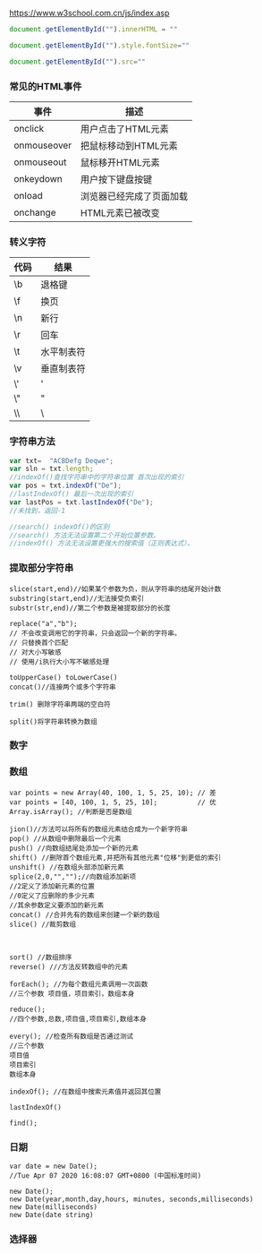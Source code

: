 https://www.w3school.com.cn/js/index.asp

```javascript
document.getElementById("").innerHTML = ""

document.getElementById("").style.fontSize=""

document.getElementById("").src=""
```

### 常见的HTML事件

| 事件        | 描述                     |
| ----------- | ------------------------ |
| onclick     | 用户点击了HTML元素       |
| onmouseover | 把鼠标移动到HTML元素     |
| onmouseout  | 鼠标移开HTML元素         |
| onkeydown   | 用户按下键盘按键         |
| onload      | 浏览器已经完成了页面加载 |
| onchange    | HTML元素已被改变         |

### 转义字符

| 代码 | 结果       |
| ---- | ---------- |
| \b   | 退格键     |
| \f   | 换页       |
| \n   | 新行       |
| \r   | 回车       |
| \t   | 水平制表符 |
| \v   | 垂直制表符 |
| \\'  | '          |
| \\"  | "          |
| \\\  | \          |

### 字符串方法

```javascript
var txt=  "ACBDefg Deqwe";
var sln = txt.length;
//indexOf()查找字符串中的字符串位置 首次出现的索引
var pos = txt.indexOf("De");
//lastIndexOf() 最后一次出现的索引
var lastPos = txt.lastIndexOf("De");
//未找到，返回-1

//search() indexOf()的区别
//search() 方法无法设置第二个开始位置参数。
//indexOf() 方法无法设置更强大的搜索值（正则表达式）。
```

### 提取部分字符串

```
slice(start,end)//如果某个参数为负，则从字符串的结尾开始计数
substring(start,end)//无法接受负索引
substr(str,end)//第二个参数是被提取部分的长度

replace("a","b");
// 不会改变调用它的字符串，只会返回一个新的字符串。
// 只替换首个匹配
// 对大小写敏感
// 使用/i执行大小写不敏感处理

toUpperCase() toLowerCase()
concat()//连接两个或多个字符串

trim() 删除字符串两端的空白符

split()将字符串转换为数组

```

### 数字

### 数组

```
var points = new Array(40, 100, 1, 5, 25, 10); // 差
var points = [40, 100, 1, 5, 25, 10];          // 优
Array.isArray(); //判断是否是数组
```

```
jion()//方法可以将所有的数组元素结合成为一个新字符串
pop() //从数组中删除最后一个元素
push() //向数组结尾处添加一个新的元素
shift() //删除首个数组元素,并把所有其他元素"位移"到更低的索引
unshift() //在数组头部添加新元素
splice(2,0,"","");//向数组添加新项
//2定义了添加新元素的位置
//0定义了应删除的多少元素
//其余参数定义要添加的新元素
concat() //合并先有的数组来创建一个新的数组
slice() //裁剪数组



```

```
sort() //数组排序
reverse() ///方法反转数组中的元素
```

```
forEach(); //为每个数组元素调用一次函数
//三个参数 项目值，项目索引，数组本身

reduce();
//四个参数,总数,项目值,项目索引,数组本身

every(); //检查所有数组是否通过测试
//三个参数 
项目值
项目索引
数组本身

indexOf(); //在数组中搜索元素值并返回其位置

lastIndexOf()

find(); 
```

### 日期

```
var date = new Date();
//Tue Apr 07 2020 16:08:07 GMT+0800 (中国标准时间)

new Date();
new Date(year,month,day,hours, minutes, seconds,milliseconds)
new Date(milliseconds)
new Date(date string)
```



### 选择器





